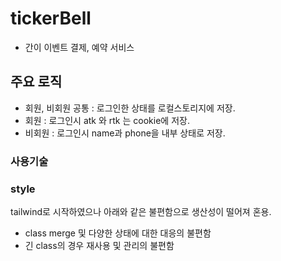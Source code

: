 # tickerBell 
- 간이 이벤트 결제, 예약 서비스

## 주요 로직
- 회원, 비회원 공통 : 로그인한 상태를 로컬스토리지에 저장.
- 회원 : 로그인시 atk 와 rtk 는 cookie에 저장.
- 비회원 : 로그인시 name과 phone을 내부 상태로 저장.

### 사용기술


### style
tailwind로 시작하였으나 아래와 같은 불편함으로 생산성이 떨어져 혼용.
 - class merge 및 다양한 상태에 대한 대응의 불편함
 - 긴 class의 경우 재사용 및 관리의 불편함